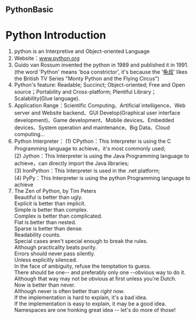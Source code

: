 ## PythonBasic
# Python Introduction
  1. python is an Interpretive and Object-oriented Language
  2. Website：www.python.org
  3. Guido van Rossum invented the python in 1989 and published it in 1991.(the word 'Python' means 'boa constrictor', it's because the '[龟叔](https://baike.baidu.com/item/%E5%90%89%E5%A4%9A%C2%B7%E8%8C%83%E7%BD%97%E8%8B%8F%E5%A7%86/328361?fromtitle=Guido%20van%20Rossum&fromid=3225314&fr=aladdin)' likes the British TV Series "Monty Python and the Flying Circus")
  4. Python's feature: Readable; Succinct; Object-oriented; Free and Open source；Portability and Cross-platform; Plentiful Library；Scalability(Glue language).
  5. Application Range：Scientific Computing、Artificial intelligence、Web server and Website backend、GUI Develop(Graphical user interface development)、Game development、Mobile devices、Embedded devices、System operation and maintenance、Big Data、Cloud computing...
  6. Python Interpreter：
    (1) CPython：This Interpreter is using the C Programming language to achieve，it's most commonly used;  
    (2) Jython：This Interpreter is using the Java Programming language to achieve，can directly import the Java libraries;  
    (3) IronPython：This Interpreter is used in the .net platform;  
    (4) PyPy：This Interpreter is using the python Programming language to achieve
  7. The Zen of Python, by Tim Peters  
    Beautiful is better than ugly.  
    Explicit is better than implicit.  
    Simple is better than complex.  
    Complex is better than complicated.  
    Flat is better than nested.  
    Sparse is better than dense.  
    Readability counts.  
    Special cases aren't special enough to break the rules.  
    Although practicality beats purity.  
    Errors should never pass silently.  
    Unless explicitly silenced.  
    In the face of ambiguity, refuse the temptation to guess.  
    There should be one-- and preferably only one --obvious way to do it.  
    Although that way may not be obvious at first unless you're Dutch.  
    Now is better than never.  
    Although never is often better than *right* now.  
    If the implementation is hard to explain, it's a bad idea.  
    If the implementation is easy to explain, it may be a good idea.  
    Namespaces are one honking great idea -- let's do more of those!  
